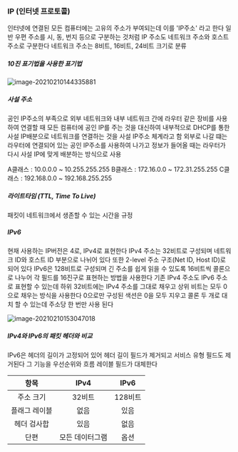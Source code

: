 ### IP (인터넷 프로토콜)

인터넷에 연결된 모든 컴퓨터에는 고유의 주소가 부여되는데 이를 'IP주소' 라고 한다
일반 우편 주소를 시, 동, 번지 등으로 구분하는 것처럼 IP 주소도 네트워크 주소와 호스트 주소로 구분한다
	네트워크 주소는 8비트, 16비트, 24비트 크기로 분류

##### 10진 표기법을 사용한 표기법

![image-20210210144335881](C:\Users\user\AppData\Roaming\Typora\typora-user-images\image-20210210144335881.png)

##### 사설 주소

공인 IP주소의 부족으로 외부 네트워크와 내부 네트워크 간에 라우터 같은 장비를 사용하여 연결할 때 모든 컴퓨터에 공인 IP를 주는 것을 대신하여 내부적으로 DHCP를 통한 사설 IP배분으로 네트워크를 연결하는 것을 사설 IP주소 체계라고 함
외부로 나갈 떄는 라우터에 연결되어 있는 공인 IP주소를 사용하여 나가고 정보가 들어올 때는 라우터가 다시 사설 IP에 맞게 배분하는 방식으로 사용

A클래스 : 10.0.0.0 ~ 10.255.255.255
B클래스 : 172.16.0.0 ~ 172.31.255.255
C클래스 : 192.168.0.0 ~ 192.168.255.255

##### 라이트타임 (TTL, Time To Live)

패킷이 네트워크에서 생존할 수 있는 시간을 규정

##### IPv6

현재 사용하는 IP버전은 4로, IPv4로 표현한다 IPv4 주소는 32비트로 구성되며 네트워크 ID와 호스트 ID 부분으로 나뉘어 있다
또한 2-level 주소 구조(Net ID, Host ID)로 되어 있다
IPv6은 128비트로 구성되며 긴 주소를 쉽게 읽을 수 있도록 16비트씩 콜론으로 나누어 각 필드를 16진구로 표현하는 방법을 사용한다
기존 IPv4 주소도 IPv6 주소로 표현할 수 있는데 하위 32비트에는 IPv4 주소를 그대로 채우고 상위 비트는 모두 0으로 채우는 방식을 사용한다
0으로만 구성된 색션은 0을 모두 지우고 콜론 두 개로 대치 할 수 있는데 주소당 한 번만 사용 된다

![image-20210210153047018](C:\Users\user\AppData\Roaming\Typora\typora-user-images\image-20210210153047018.png)

##### IPv4와 IPv6의 패킷 헤더와 비교

IPv6은 헤더의 길이가 고정되어 있어 헤더 길이 필드가 제거되고 서비스 유형 필드도 제거된다
그 기능을 우선순위와 흐름 레이블 필드가 대체한다

|     항목      |      IPv4       |  IPv6   |
| :-----------: | :-------------: | :-----: |
|   주소 크기   |     32비트      | 128비트 |
| 플래그 레이블 |      없음       |  있음   |
|  헤더 검사합  |      있음       |  없음   |
|     단편      | 모든 데이터그램 |  옵션   |